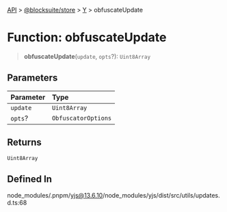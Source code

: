 [API](../../../../../index.md) > [@blocksuite/store](../../../index.md) > [Y](../index.md) > obfuscateUpdate

# Function: obfuscateUpdate

> **obfuscateUpdate**(`update`, `opts`?): `Uint8Array`

## Parameters

| Parameter | Type |
| :------ | :------ |
| `update` | `Uint8Array` |
| `opts`? | `ObfuscatorOptions` |

## Returns

`Uint8Array`

## Defined In

node\_modules/.pnpm/yjs@13.6.10/node\_modules/yjs/dist/src/utils/updates.d.ts:68
